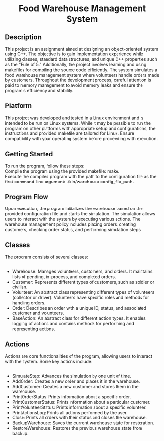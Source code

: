 <h1 align="center">Food Warehouse Management System</h1>
<h2 align="left">Description</h2>
This project is an assignment aimed at designing an object-oriented system using C++. The objective is to gain implementation experience while utilizing classes, standard data structures, and unique C++ properties such as the "Rule of 5." Additionally, the project involves learning and using makefiles for compiling the source code efficiently. The system simulates a food warehouse management system where volunteers handle orders made by customers. Throughout the development process, careful attention is paid to memory management to avoid memory leaks and ensure the program's efficiency and stability.

<h2 align="left">Platform</h2>
This project was developed and tested in a Linux environment and is intended to be run on Linux systems. While it may be possible to run the program on other platforms with appropriate setup and configurations, the instructions and provided makefile are tailored for Linux. Ensure compatibility with your operating system before proceeding with execution.

<h2 align="left">Getting Started</h2>
To run the program, follow these steps:</br>
Compile the program using the provided makefile: make.</br>
Execute the compiled program with the path to the configuration file as the first command-line argument: ./bin/warehouse config_file_path.

<h2 align="left">Program Flow</h2>
Upon execution, the program initializes the warehouse based on the provided configuration file and starts the simulation. The simulation allows users to interact with the system by executing various actions. The warehouse management policy includes placing orders, creating customers, checking order status, and performing simulation steps.

<h2 align="left">Classes</h2>
The program consists of several classes: <br /><br />

- Warehouse: Manages volunteers, customers, and orders. It maintains lists of pending, in-process, and completed orders.<br />
- Customer: Represents different types of customers, such as soldier or civilian.<br />
- Volunteer: An abstract class representing different types of volunteers (collector or driver). Volunteers have specific roles and methods for handling orders.<br />
- Order: Describes an order with a unique ID, status, and associated customer and volunteers.<br />
- BaseAction: An abstract class for different action types. It enables logging of actions and contains methods for performing and representing actions.<br />
<h2 align="left">Actions</h2>
Actions are core functionalities of the program, allowing users to interact with the system. Some key actions include: <br /><br />

- SimulateStep: Advances the simulation by one unit of time.
- AddOrder: Creates a new order and places it in the warehouse.
- AddCustomer: Creates a new customer and stores them in the warehouse.
- PrintOrderStatus: Prints information about a specific order.
- PrintCustomerStatus: Prints information about a particular customer.
- PrintVolunteerStatus: Prints information about a specific volunteer.
- PrintActionsLog: Prints all actions performed by the user.
- Close: Prints all orders with their status and closes the warehouse.
- BackupWarehouse: Saves the current warehouse state for restoration.
- RestoreWarehouse: Restores the previous warehouse state from backup.
